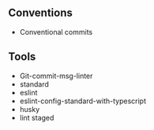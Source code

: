 ## Conventions

- Conventional commits

## Tools

- Git-commit-msg-linter
- standard
- eslint
- eslint-config-standard-with-typescript
- husky
- lint staged
